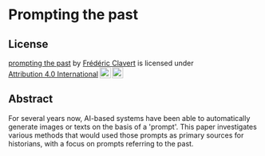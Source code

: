# Prompting the past

## License

 <p xmlns:cc="http://creativecommons.org/ns#" xmlns:dct="http://purl.org/dc/terms/"><a property="dct:title" rel="cc:attributionURL" href="https://github.com/inactinique/DH2024_prompting_the_past">prompting the past</a> by <a rel="cc:attributionURL dct:creator" property="cc:attributionName" href="https://inactinique.net">Frédéric Clavert</a> is licensed under <a href="http://creativecommons.org/licenses/by/4.0/?ref=chooser-v1" target="_blank" rel="license noopener noreferrer" style="display:inline-block;">Attribution 4.0 International<img style="height:22px!important;margin-left:3px;vertical-align:text-bottom;" src="https://mirrors.creativecommons.org/presskit/icons/cc.svg?ref=chooser-v1"><img style="height:22px!important;margin-left:3px;vertical-align:text-bottom;" src="https://mirrors.creativecommons.org/presskit/icons/by.svg?ref=chooser-v1"></a></p>
 
## Abstract

 For several years now, AI-based systems have been able to automatically generate images or texts on the basis of a 'prompt'. This paper investigates various methods that would used those prompts as primary sources for historians, with a focus on prompts referring to the past. 
 